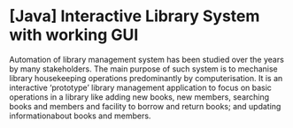 # [Java] Interactive Library System with working GUI 

Automation of library management system has been studied over the years by many stakeholders. 
The main purpose of such system is to mechanise library housekeeping operations predominantly by  computerisation.  It is an  interactive ‘prototype’ library management application  to  focus on basic  operations in a  library like  adding  new books, new members, searching books and members and facility to borrow and return books; and updating informationabout  books  and  members. 
